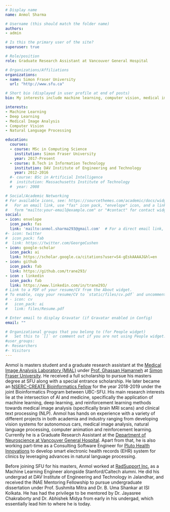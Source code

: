 ```yaml
---
# Display name
name: Anmol Sharma

# Username (this should match the folder name)
authors:
- admin

# Is this the primary user of the site?
superuser: true

# Role/position
role: Graduate Research Assistant at Vancouver General Hospital

# Organizations/Affiliations
organizations:
- name: Simon Fraser University
  url: "http://www.sfu.ca"

# Short bio (displayed in user profile at end of posts)
bio: My interests include machine learning, computer vision, medical image analysis and natural language processing.

interests:
- Machine Learning
- Deep Learning
- Medical Image Analysis
- Computer Vision
- Natural Language Processing

education:
  courses:
  - course: MSc in Computing Science
    institution: Simon Fraser University
    year: 2017-Present
  - course: B.Tech in Information Technology
    institution: DAV Institute of Engineering and Technology
    year: 2012-2016
  #- course: BSc in Artificial Intelligence
  #  institution: Massachusetts Institute of Technology
  #  year: 2008

# Social/Academic Networking
# For available icons, see: https://sourcethemes.com/academic/docs/widgets/#icons
#   For an email link, use "fas" icon pack, "envelope" icon, and a link in the
#   form "mailto:your-email@example.com" or "#contact" for contact widget.
social:
- icon: envelope
  icon_pack: fas
  link: 'mailto:anmol.sharma293@gmail.com'  # For a direct email link, use "mailto:test@example.org".
#- icon: twitter
#  icon_pack: fab
#  link: https://twitter.com/GeorgeCushen
- icon: google-scholar
  icon_pack: ai
  link: https://scholar.google.ca/citations?user=S4-gEskAAAAJ&hl=en
- icon: github
  icon_pack: fab
  link: https://github.com/trane293/
- icon : linkedin
  icon_pack: fab
  link: https://www.linkedin.com/in/trane293/
# Link to a PDF of your resume/CV from the About widget.
# To enable, copy your resume/CV to `static/files/cv.pdf` and uncomment the lines below.  
# - icon: cv
#   icon_pack: ai
#   link: files/Resume.pdf

# Enter email to display Gravatar (if Gravatar enabled in Config)
email: ""

# Organizational groups that you belong to (for People widget)
#   Set this to `[]` or comment out if you are not using People widget.  
#user_groups:
#- Researchers
#- Visitors
---
```


Anmol is masters student and a graduate research assistant at the [Medical Image Analysis Laboratory (MIAL)](http://medicalimageanalysis.com) under [Prof. Ghassan Hamarneh](https://sites.google.com/view/hamarneh-research/ghassans-bio?authuser=0) at [Simon Fraser University](https://www.sfu.ca/). He received a full scholarship to pursue his masters degree at SFU along with a special entrance scholarship. He later became an [NSERC-CREATE Bioinformatics Fellow](https://bcbioinformaticsgrad.ca/) for the year 2018-2019 under the joint Bioinformatics Program between UBC-SFU. His main research interests lie at the intersection of AI and medicine, specifically the application of machine learning, deep learning, and reinforcement learning methods towards medical image analysis (specifically brain MRI scans) and clinical text processing (NLP). Anmol has hands on experience with a variety of different projects in both academia and industry ranging from developing vision systems for autonomous cars, medical image analysis, natural language processing, computer animation and reinforcement learning. Currently he is a Graduate Research Assistant at the [Department of Neuroscience at Vancouver General Hospital](https://neuroscience.centreforbrainhealth.ca/). Apart from that, he is also working part-time as a Consulting Software Engineer for [Pluto Health Innovations](https://www.corporationwiki.com/p/31mua9/pluto-health-innovations-inc) to develop smart electronic health records (EHR) system for clinics by leveraging advances in natural language processing.

Before joining SFU for his masters, Anmol worked at [RadSupport Inc.](https://youtu.be/wHSxFcKBAOs?t=290) as a Machine Learning Engineer alongside Stanford/Caltech alumni. He did his undergrad at DAV Institute of Engineering and Technology in Jalandhar, and received the INAE Mentoring Fellowship to pursue undergraduate dissertation under Prof. Sushmita Mitra and Dr. B. Uma Shankar at ISI Kolkata. He has had the privilege to be mentored by Dr. Jayasree Chakraborty and Dr. Abhishek Midya from early in his undergad, which essentially lead him to where he is today.

